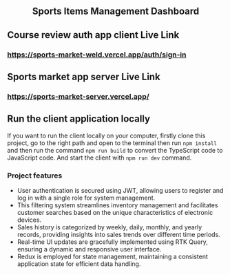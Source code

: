 <h2 align="center">Sports Items Management Dashboard</h2>

## Course review auth app client Live Link

### https://sports-market-weld.vercel.app/auth/sign-in

## Sports market app server Live Link

### https://sports-market-server.vercel.app/

## Run the client application locally

If you want to run the client locally on your computer, firstly clone this project, go to the right path and open to the terminal then run `npm install` and then run the command `npm run build` to convert the TypeScript code to JavaScript code. And start the client with `npm run dev` command.

### Project features

- User authentication is secured using JWT, allowing users to register and log in with a single role for system management.
- This filtering system streamlines inventory management and facilitates customer searches based on the unique characteristics of electronic devices.
- Sales history is categorized by weekly, daily, monthly, and yearly records, providing insights into sales trends over different time periods.
- Real-time UI updates are gracefully implemented using RTK Query, ensuring a dynamic and responsive user interface.
- Redux is employed for state management, maintaining a consistent application state for efficient data handling.
